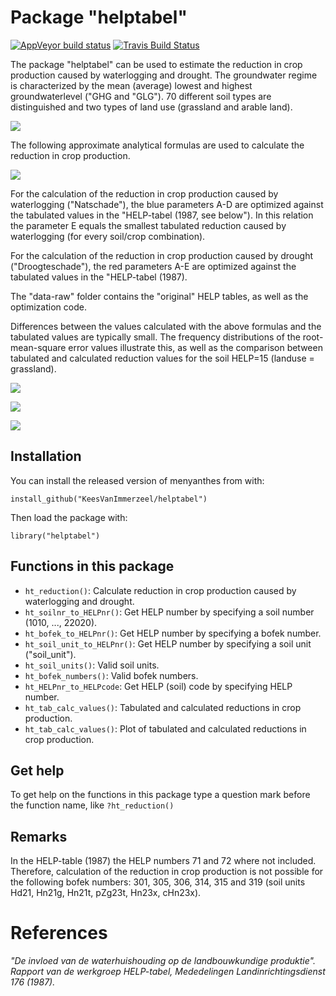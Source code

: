 # Package "helptabel"

<!-- badges: start -->
[![AppVeyor build status](https://ci.appveyor.com/api/projects/status/github/KeesVanImmerzeel/helptabel?branch=master&svg=true)](https://ci.appveyor.com/project/KeesVanImmerzeel/helptabel)
[![Travis Build Status](https://travis-ci.org/KeesVanImmerzeel/helptabel.svg?branch=master)](https://travis-ci.org/KeesVanImmerzeel/helptabel)
<!-- badges: end -->

The package "helptabel" can be used to estimate the reduction in crop production caused by waterlogging and drought. The groundwater regime is characterized by the mean (average) lowest and highest groundwaterlevel ("GHG and "GLG"). 
70 different soil types are distinguished and two types of land use (grassland and arable land).

![](https://user-images.githubusercontent.com/16401251/90639879-9c30b700-e22f-11ea-9dbc-8f11e6a3e82a.png)

The following approximate analytical formulas are used to calculate the reduction in crop production.

![](https://user-images.githubusercontent.com/16401251/93208128-5991ca00-f75c-11ea-96c5-563465881334.JPG)

For the calculation of the reduction in crop production caused by waterlogging ("Natschade"), the blue parameters A-D are optimized against the tabulated values in the "HELP-tabel (1987, see below"). In this relation the parameter E equals the smallest tabulated reduction caused by waterlogging (for every soil/crop combination).

For the calculation of the reduction in crop production caused by drought ("Droogteschade"), the red parameters A-E are optimized against the tabulated values in the "HELP-tabel (1987).

The "data-raw" folder contains the "original" HELP tables, as well as the optimization code.

Differences between the values calculated with the above formulas and the tabulated values are typically small. The frequency distributions of the root-mean-square error values illustrate this, as well as the comparison between tabulated and calculated reduction values for the soil HELP=15 (landuse = grassland).

![](https://user-images.githubusercontent.com/16401251/93210669-4aad1680-f760-11ea-8331-38521dec6d35.png)

![](https://user-images.githubusercontent.com/16401251/93211202-30c00380-f761-11ea-9fa9-7ad69d0bf780.png)

![](https://user-images.githubusercontent.com/16401251/93357392-88816c00-f840-11ea-935d-cdd3e431fcc8.png)


## Installation

You can install the released version of menyanthes from with:

`install_github("KeesVanImmerzeel/helptabel")`

Then load the package with:

`library("helptabel")` 

## Functions in this package
- `ht_reduction()`: Calculate reduction in crop production caused by waterlogging and drought.
- `ht_soilnr_to_HELPnr()`: Get HELP number by specifying a soil number (1010, ..., 22020).
- `ht_bofek_to_HELPnr()`: Get HELP number by specifying a bofek number.
- `ht_soil_unit_to_HELPnr()`: Get HELP number by specifying a soil unit ("soil_unit").
- `ht_soil_units()`: Valid soil units.
- `ht_bofek_numbers()`: Valid bofek numbers.
- `ht_HELPnr_to_HELPcode`: Get HELP (soil) code by specifying HELP number.
- `ht_tab_calc_values()`: Tabulated and calculated reductions in crop production.
- `ht_tab_calc_values()`: Plot of tabulated and calculated reductions in crop production.

## Get help

To get help on the functions in this package type a question mark before the function name, like `?ht_reduction()`

## Remarks

In the HELP-table (1987) the HELP numbers 71 and 72 where not included. Therefore, calculation of the reduction in crop production is not possible for the following bofek numbers: 301, 305, 306, 314, 315 and 319 (soil units Hd21, Hn21g, Hn21t, pZg23t, Hn23x, cHn23x).

# References

*"De invloed van de waterhuishouding op de landbouwkundige produktie".
Rapport van de werkgroep HELP-tabel, Mededelingen Landinrichtingsdienst 176 (1987).*

